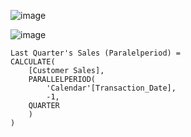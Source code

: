 ![image](https://github.com/liubovkyry/DAX/assets/118057504/bbde2c50-acc0-4d3d-897a-50d96a86f068)



![image](https://github.com/liubovkyry/DAX/assets/118057504/92e5cde8-33b9-4d4a-9651-aa7a03e68be5)


```
Last Quarter's Sales (Paralelperiod) = 
CALCULATE(
    [Customer Sales],
    PARALLELPERIOD(
        'Calendar'[Transaction_Date],
        -1,
    QUARTER
    )
)
```
